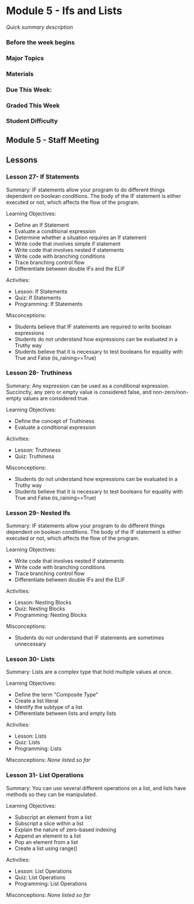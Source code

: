 # Module 5 - Ifs and Lists
_Quick summary description_

### Before the week begins

### Major Topics

### Materials

### Due This Week:

### Graded This Week

### Student Difficulty

## Module 5 - Staff Meeting

## Lessons

### Lesson 27- If Statements 

Summary: IF statements allow your program to do different things dependent on boolean conditions. The body of the IF statement is either executed or not, which affects the flow of the program. 

Learning Objectives:
* Define an If Statement
* Evaluate a conditional expression
* Determine whether a situation requires an If statement
* Write code that involves simple if statement
* Write code that involves nested if statements
* Write code with branching conditions
* Trace branching control flow
* Differentiate between double IFs and the ELIF

Activities:
* Lesson: If Statements
* Quiz: If Statements
* Programming: If Statements

Misconceptions:
* Students believe that IF statements are required to write boolean expressions
* Students do not understand how expressions can be evaluated in a Truthy way
* Students believe that it is necessary to test booleans for equality with True and False (is_raining==True)

### Lesson 28- Truthiness 

Summary: Any expression can be used as a conditional expression. Succinctly, any zero or empty value is considered false, and non-zero/non-empty values are considered true. 

Learning Objectives:
* Define the concept of Truthiness
* Evaluate a conditional expression

Activities:
* Lesson: Truthiness
* Quiz: Truthiness

Misconceptions:
* Students do not understand how expressions can be evaluated in a Truthy way
* Students believe that it is necessary to test booleans for equality with True and False (is_raining==True)

### Lesson 29- Nested Ifs 

Summary: IF statements allow your program to do different things dependent on boolean conditions. The body of the IF statement is either executed or not, which affects the flow of the program. 

Learning Objectives:
* Write code that involves nested if statements
* Write code with branching conditions
* Trace branching control flow
* Differentiate between double IFs and the ELIF

Activities:
* Lesson: Nesting Blocks
* Quiz: Nesting Blocks
* Programming: Nesting Blocks

Misconceptions:
* Students do not understand that IF statements are sometimes unnecessary

### Lesson 30- Lists 

Summary: Lists are a complex type that hold multiple values at once. 

Learning Objectives:
* Define the term "Composite Type"
* Create a list literal
* Identify the subtype of a list
* Differentiate between lists and empty lists

Activities:
* Lesson: Lists
* Quiz: Lists
* Programming: Lists

Misconceptions: _None listed so far_

### Lesson 31- List Operations 

Summary: You can use several different operations on a list, and lists have methods so they can be manipulated. 

Learning Objectives:
* Subscript an element from a list
* Subscript a slice within a list
* Explain the nature of zero-based indexing
* Append an element to a list
* Pop an element from a list
* Create a list using range()

Activities:
* Lesson: List Operations
* Quiz: List Operations
* Programming: List Operations

Misconceptions: _None listed so far_

